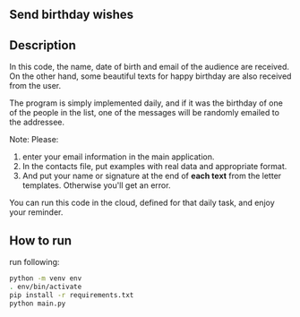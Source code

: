 ## Send birthday wishes

## Description
In this code, the name, date of birth and email of the audience are received. On the other hand, some beautiful texts 
for happy birthday are also received from the user.

The program is simply implemented daily, and if it was the birthday of one of the people in the list,
one of the messages will be randomly emailed to the addressee.

Note: 
Please:
1. enter your email information in the main application.
2. In the contacts file, put examples with real data and appropriate format.
3. And put your name or signature at the end of **each text** from the letter templates.
Otherwise you'll get an error.

You can run this code in the cloud, defined for that daily task, and enjoy your reminder.


## How to run
run following:
```bash
python -m venv env
. env/bin/activate
pip install -r requirements.txt
python main.py
```
